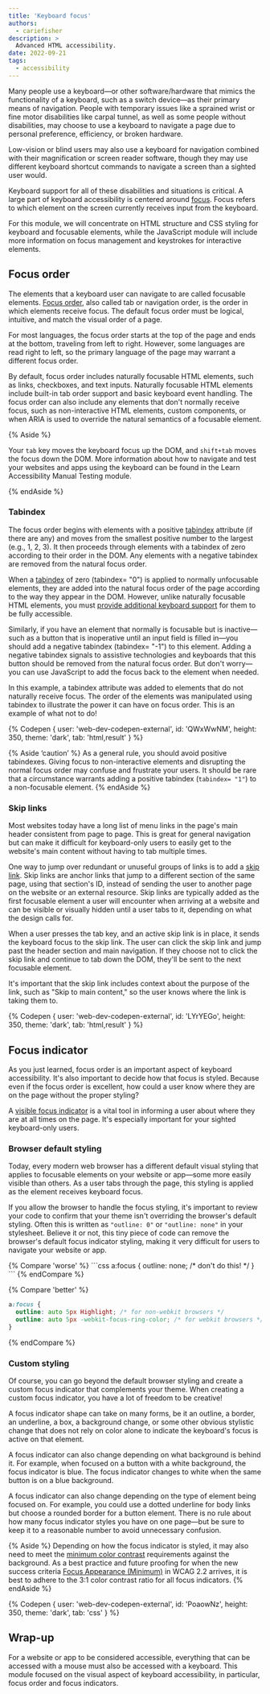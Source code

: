 ```yaml
---
title: 'Keyboard focus'
authors:
  - cariefisher
description: >
  Advanced HTML accessibility.
date: 2022-09-21
tags:
  - accessibility
---
```


Many people use a keyboard—or other software/hardware that mimics the
functionality of a keyboard, such as a switch device—as their primary means of
navigation. People with temporary issues like a sprained wrist or fine motor
disabilities like carpal tunnel, as well as some people without disabilities,
may choose to use a keyboard to navigate a page due to personal preference,
efficiency, or broken hardware.

Low-vision or blind users may also use a keyboard for navigation combined with
their magnification or screen reader software, though they may use different
keyboard shortcut commands to navigate a screen than a sighted user would.

Keyboard support for all of these disabilities and situations is critical. A
large part of keyboard accessibility is centered around
[focus](/focus). Focus refers to which element on the screen
currently receives input from the keyboard.

For this module, we will concentrate on HTML structure and CSS styling for
keyboard and focusable elements, while the JavaScript module will include more
information on focus management and keystrokes for interactive elements.

## Focus order

The elements that a keyboard user can navigate to are called focusable elements. [Focus order](https://www.w3.org/WAI/WCAG21/Understanding/focus-order.html), also called tab or navigation order, is the order in which elements receive focus. The default focus order must be logical, intuitive, and match the visual order of a page.

For most languages, the focus order starts at the top of the page and ends at the bottom, traveling from left to right. However, some languages are read right to left, so the primary language of the page may warrant a different focus order.

By default, focus order includes naturally focusable HTML elements, such as links, checkboxes, and text inputs. Naturally focusable HTML elements include built-in tab order support and basic keyboard event handling. The focus order can also include any elements that don't normally receive focus, such as non-interactive HTML elements, custom components, or when ARIA is used to override the natural semantics of a focusable element.

{% Aside %}

Your `tab` key moves the keyboard focus up the DOM, and `shift+tab` moves the focus down the DOM. More information about how to navigate and test your websites and apps using the keyboard can be found in the Learn Accessibility Manual Testing module.

{% endAside %}


### Tabindex

The focus order begins with elements with a positive [tabindex](https://developer.mozilla.org/docs/Web/HTML/Global_attributes/tabindex) attribute (if there are any) and moves from the smallest positive number to the largest (e.g., 1, 2, 3). It then proceeds through elements with a tabindex of zero according to their order in the DOM. Any elements with a negative tabindex are removed from the natural focus order.

When a [tabindex](https://developer.mozilla.org/docs/Web/HTML/Global_attributes/tabindex) of zero (tabindex= "0") is applied to normally unfocusable elements, they are added into the natural focus order of the page according to the way they appear in the DOM. However, unlike naturally focusable HTML elements, you must [provide additional keyboard support](https://www.w3.org/WAI/ARIA/apg/practices/keyboard-interface/) for them to be fully accessible.

Similarly, if you have an element that normally is focusable but is inactive—such as a button that is inoperative until an input field is filled in—you should add a negative tabindex (tabindex= "-1") to this element. Adding a negative tabindex signals to assistive technologies and keyboards that this button should be removed from the natural focus order. But don't worry—you can use JavaScript to add the focus back to the element when needed. 

In this example, a tabindex attribute was added to elements that do not naturally receive focus. The order of the elements was manipulated using tabindex to illustrate the power it can have on focus order. This is an example of what not to do!

{% Codepen {
 user: 'web-dev-codepen-external',
 id: 'QWxWwNM',
 height: 350,
 theme: 'dark',
 tab: 'html,result'
} %}


{% Aside ‘caution’ %}
As a general rule, you should avoid positive tabindexes. Giving focus to
non-interactive elements and disrupting the normal focus order may confuse and
frustrate your users. It should be rare that a circumstance warrants adding a
positive tabindex (`tabindex= "1"`) to a non-focusable element.
{% endAside %}

### Skip links

Most websites today have a long list of menu links in the page's main header
consistent from page to page. This is great for general navigation but can make
it difficult for keyboard-only users to easily get to the website's main
content without having to tab multiple times.

One way to jump over redundant or unuseful groups of links is to add a
[skip link](https://webaim.org/techniques/skipnav/). Skip links are anchor
links that jump to a different section of the same page, using that section's
ID, instead of sending the user to another page on the website or an external
resource. Skip links are typically added as the first focusable element a user
will encounter when arriving at a website and can be visible or visually hidden
until a user tabs to it, depending on what the design calls for.

When a user presses the tab key, and an active skip link is in place, it sends
the keyboard focus to the skip link. The user can click the skip link and jump
past the header section and main navigation. If they choose not to click the
skip link and continue to tab down the DOM, they'll be sent to the next
focusable element.

It's important that the skip link includes context about the purpose of the link, such as "Skip to main content," so the user knows where the link is taking them to.

{% Codepen {
 user: 'web-dev-codepen-external',
 id: 'LYrYEGo',
 height: 350,
 theme: 'dark',
 tab: 'html,result'
} %}

## Focus indicator

As you just learned, focus order is an important aspect of keyboard
accessibility. It's also important to decide how that focus is styled. Because
even if the focus order is excellent, how could a user know where they are on
the page without the proper styling?

A [visible focus indicator](https://www.w3.org/WAI/WCAG21/Understanding/focus-visible)
is a vital tool in informing a user about where they are at all times on the
page. It's especially important for your sighted keyboard-only users.

### Browser default styling

Today, every modern web browser has a different default visual styling that
applies to focusable elements on your website or app—some more easily visible
than others. As a user tabs through the page, this styling is applied as the
element receives keyboard focus.

If you allow the browser to handle the focus styling, it's important to review
your code to confirm that your theme isn't overriding the browser's default
styling. Often this is written as `"outline: 0"` or `"outline: none"` in your
stylesheet. Believe it or not, this tiny piece of code can remove the browser's
default focus indicator styling, making it very difficult for users to navigate
your website or app.

<div class="switcher">
{% Compare 'worse' %}
```css
a:focus {
  outline: none; /* don't do this! */
}
```
{% endCompare %}

{% Compare 'better' %}
```css
a:focus {
  outline: auto 5px Highlight; /* for non-webkit browsers */
  outline: auto 5px -webkit-focus-ring-color; /* for webkit browsers */
}
```
{% endCompare %}
</div>

### Custom styling

Of course, you can go beyond the default browser styling and create a custom
focus indicator that complements your theme. When creating a custom focus
indicator, you have a lot of freedom to be creative!

A focus indicator shape can take on many forms, be it an outline, a border, an
underline, a box, a background change, or some other obvious stylistic change
that does not rely on color alone to indicate the keyboard's focus is active on
that element.

A focus indicator can also change depending on what background is behind it.
For example, when focused on a button with a white background, the focus
indicator is blue. The focus indicator changes to white when the same button is
on a blue background.

A focus indicator can also change depending on the type of element being
focused on. For example, you could use a dotted underline for body links but
choose a rounded border for a button element. There is no rule about how many
focus indicator styles you have on one page—but be sure to keep it to a
reasonable number to avoid unnecessary confusion.

{% Aside %}
Depending on how the focus indicator is styled, it may also need to meet the
[minimum color contrast](https://www.w3.org/WAI/WCAG21/Techniques/general/G195)
requirements against the background. As a best practice and future proofing for
when the new success criteria
[Focus Appearance (Minimum)](https://www.w3.org/WAI/WCAG22/Understanding/focus-appearance-minimum)
in WCAG 2.2 arrives, it is best to adhere to the 3:1 color contrast ratio for
all focus indicators.
{% endAside %}

{% Codepen {
 user: 'web-dev-codepen-external',
 id: 'PoaowNz',
 height: 350,
 theme: 'dark',
 tab: 'css'
} %}

## Wrap-up

For a website or app to be considered accessible, everything that can be
accessed with a mouse must also be accessed with a keyboard. This module
focused on the visual aspect of keyboard accessibility, in particular, focus
order and focus indicators. 
